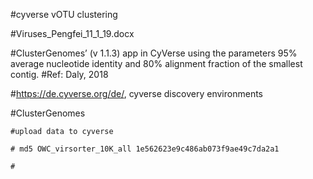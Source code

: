 #cyverse vOTU clustering

#Viruses_Pengfei_11_1_19.docx

#ClusterGenomes’ (v 1.1.3) app in CyVerse using the parameters 95% average nucleotide identity and 80% alignment fraction of the smallest contig. 
#Ref: Daly, 2018

#https://de.cyverse.org/de/, cyverse discovery environments

#ClusterGenomes

```
#upload data to cyverse

# md5 OWC_virsorter_10K_all 1e562623e9c486ab073f9ae49c7da2a1

#
```

#
```


```

